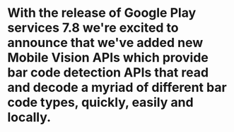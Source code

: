 # With the release of Google Play services 7.8 we're excited to announce that we've added new Mobile Vision APIs which provide bar code detection APIs that read and decode a myriad of different bar code types, quickly, easily and locally.
